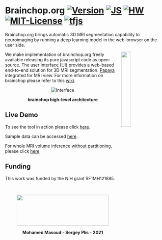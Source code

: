 # Brainchop.org  [![Version](https://img.shields.io/badge/Version-1.0.0-brightgreen)]() [![JS ](https://img.shields.io/badge/Types-JavaScript-blue)]() [![HW ](https://img.shields.io/badge/HardWare-GPU-green)](https://github.com/neuroneural/brainchop/wiki/System-Requirements) [![MIT-License ](https://img.shields.io/badge/license-MIT-green)](https://github.com/neuroneural/brainchop/blob/master/LICENSE) [![tfjs](https://img.shields.io/badge/tfjs-Pre--trained%20Model-blue)](https://github.com/neuroneural/brainchop/tree/master/ModelToLoad/mnm_tfjs_me_test) 

 Brainchop.org brings automatic 3D MRI segmentation  capability to neuroimaging  by running a deep learning model in the web-browser on the user side. 

 <img src="https://github.com/neuroneural/brainchop/blob/master/style/BRAINCHOP.svg"  width="25%" align="right">

 We make implementation of brainchop.org freely available releasing its pure javascript code as open-source. The user interface (UI)  provides a web-based  end-to-end solution for 3D MRI segmentation. [Papaya](https://rii-mango.github.io/Papaya/) integrated for MRI view.  For more information on brainchop please refer to this [wiki](https://github.com/neuroneural/brainchop/wiki).

<div align="center">

![Interface](https://github.com/neuroneural/brainchop/blob/master/style/brainchop_Arch.png)

**brainchop high-level architecture**
</div>

## Live Demo

To see the tool in action please click  [here](https://neuroneural.github.io/brainchop).

Sample data can be accessed [here](https://drive.google.com/file/d/10KlnB4ykh_4WG5OmYt0m9BBSfeFCOcPT/view?usp=sharing).

For whole MRI volume inference [without partitioning](https://github.com/neuroneural/brainchop/tree/master/FullVolumeInference), please click [here](https://neuroneural.github.io/brainchop/FullVolumeInference)

## Funding

This work was funded by the NIH grant RF1MH121885.

<br />
<div align="center">

<img src='https://github.com/neuroneural/brainchop/blob/master/style/TReNDS_logo.jpg' width='300' height='100'></img>

**Mohamed Masoud - Sergey Plis - 2021**
</div>